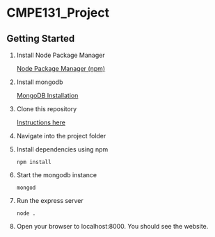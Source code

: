 # CMPE131_Project

## Getting Started
1. Install Node Package Manager

   [Node Package Manager (npm)](https://www.npmjs.com/)
2. Install mongodb 

    [MongoDB Installation](https://docs.mongodb.com/manual/administration/install-community/)
2. Clone this repository

    [Instructions here](https://help.github.com/articles/cloning-a-repository/)
3. Navigate into the project folder
4. Install dependencies using npm

    ```npm install```
6. Start the mongodb instance

    ```mongod```
5. Run the express server

    ```node .```

7. Open your browser to localhost:8000. You should see the website.